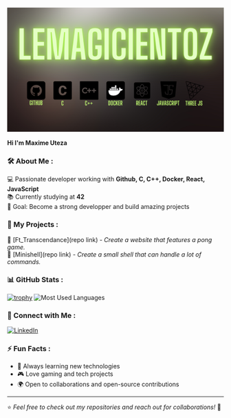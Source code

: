 <p align="center">
  <img src="https://github.com/LeMagicienToz/LeMagicienToz/blob/main/LeMagicienToz.png" alt="Banner" width="800"/>
</p>

**Hi I'm Maxime Uteza** 
### 🛠️ About Me :
💻 Passionate developer working with **Github, C, C++, Docker, React, JavaScript**  
📚 Currently studying at **42**  
🎯 Goal: Become a strong developper and build amazing projects  

### 🚀 My Projects :
🔹 [Ft_Transcendance](repo link) - *Create a website that features a pong game.*  
🔹 [Minishell](repo link) - *Create a small shell that can handle a lot of commands.*  

### 📊 GitHub Stats :
[![trophy](https://github-profile-trophy.vercel.app/?username=LeMagicienToz)](https://github.com/LeMagicienToz/github-profile-trophy)
![Most Used Languages](https://github-readme-stats.vercel.app/api/top-langs/?username=LeMagicienToz&layout=compact&theme=tokyonight)

### 🔗 Connect with Me :
[![LinkedIn](https://img.shields.io/badge/LinkedIn-Profile-blue?logo=linkedin)](https://www.linkedin.com/in/maxime-uteza-26a280266/)

### ⚡ Fun Facts :
- 🚀 Always learning new technologies  
- 🎮 Love gaming and tech projects  
- 🌍 Open to collaborations and open-source contributions  

---

⭐️ *Feel free to check out my repositories and reach out for collaborations!* 🚀
